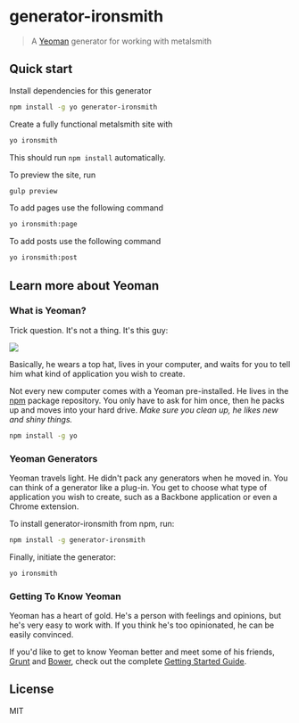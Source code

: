 # generator-ironsmith

> A [Yeoman](http://yeoman.io) generator for working with metalsmith

## Quick start

Install dependencies for this generator

```bash
npm install -g yo generator-ironsmith
```

Create a fully functional metalsmith site with

```bash
yo ironsmith
```

This should run `npm install` automatically.

To preview the site, run

```bash
gulp preview
```

To add pages use the following command

```bash
yo ironsmith:page
```

To add posts use the following command

```bash
yo ironsmith:post
```

## Learn more about Yeoman

### What is Yeoman?

Trick question. It's not a thing. It's this guy:

![](http://i.imgur.com/JHaAlBJ.png)

Basically, he wears a top hat, lives in your computer, and waits for you to tell him what kind of application you wish to create.

Not every new computer comes with a Yeoman pre-installed. He lives in the [npm](https://npmjs.org) package repository. You only have to ask for him once, then he packs up and moves into your hard drive. *Make sure you clean up, he likes new and shiny things.*

```bash
npm install -g yo
```

### Yeoman Generators

Yeoman travels light. He didn't pack any generators when he moved in. You can think of a generator like a plug-in. You get to choose what type of application you wish to create, such as a Backbone application or even a Chrome extension.

To install generator-ironsmith from npm, run:

```bash
npm install -g generator-ironsmith
```

Finally, initiate the generator:

```bash
yo ironsmith
```

### Getting To Know Yeoman

Yeoman has a heart of gold. He's a person with feelings and opinions, but he's very easy to work with. If you think he's too opinionated, he can be easily convinced.

If you'd like to get to know Yeoman better and meet some of his friends, [Grunt](http://gruntjs.com) and [Bower](http://bower.io), check out the complete [Getting Started Guide](https://github.com/yeoman/yeoman/wiki/Getting-Started).


## License

MIT
